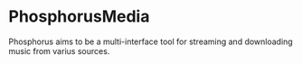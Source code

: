 # PhosphorusMedia
Phosphorus aims to be a multi-interface tool for streaming and downloading music from varius sources.
